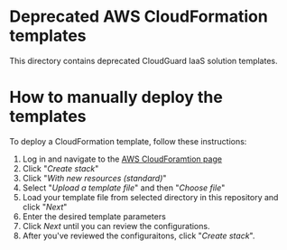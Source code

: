 # Deprecated AWS CloudFormation templates
This directory contains deprecated CloudGuard IaaS solution templates.

# How to manually deploy the templates
To deploy a CloudFormation template, follow these instructions:
1. Log in and navigate to the [AWS CloudForamtion page](https://console.aws.amazon.com/cloudformation/)
2. Click "*Create stack*"
3. Click "*With new resources (standard)*"
4. Select "*Upload a template file*" and then "*Choose file*"
5. Load your template file from selected directory in this repository and click "*Next*"
6. Enter the desired template parameters
7. Click *Next* until you can review the configurations.
8. After you've reviewed the configuraitons, click "*Create stack*".
